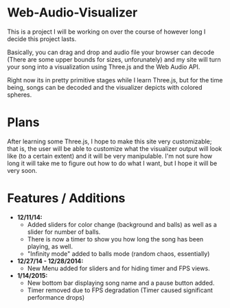 Web-Audio-Visualizer
====================

This is a project I will be working on over the course of however long I decide this project lasts. 

Basically, you can drag and drop and audio file your browser can decode (There are some upper bounds for sizes, unforunately)
and my site will turn your song into a visualization using Three.js and the Web Audio API. 

Right now its in pretty primitive stages while I learn Three.js, but for the time being, songs can be decoded and the visualizer
depicts with colored spheres. 

<h1> Plans </h1>
After learning some Three.js, I hope to make this site very customizable; that is, the user will be able to customize what
the visualizer output will look like (to a certain extent) and it will be very manipulable. I'm not sure how long it will
take me to figure out how to do what I want, but I hope it will be very soon. 


<h1> Features / Additions </h1>
<ul>
<li>  <strong> 12/11/14: </strong>
<ul>
<li>Added sliders for color change (background and balls) as well as a slider for number of balls. </li>
<li>There is now a timer to show you how long the song has been playing, as well. </li>
<li>"Infinity mode" added to balls mode (random chaos, essentially)</li>
</ul>
</li>
<li>  <strong> 12/27/14 - 12/28/2014: </strong>
<ul>
<li>New Menu added for sliders and for hiding timer and FPS views.</li>
</ul>
</li>
<li>  <strong> 1/14/2015: </strong>
<ul>
<li>New bottom bar displaying song name and a pause button added. </li>
<li>Timer removed due to FPS degradation (Timer caused significant performance drops)</li>
</ul>
</li>
</ul>
